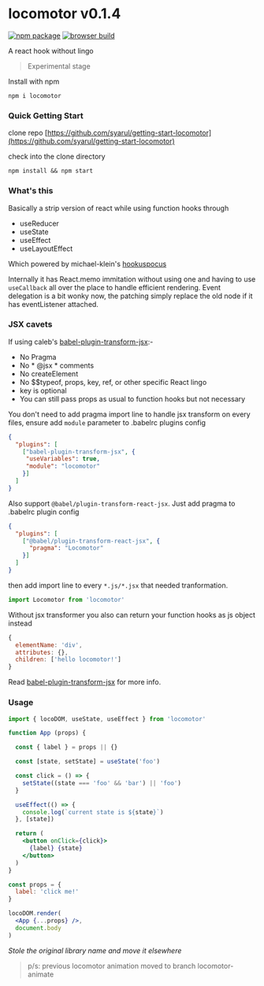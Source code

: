 # locomotor v0.1.4

[![npm package](https://img.shields.io/badge/npm-0.1.4-blue.svg)](https://www.npmjs.com/package/locomotor) [![browser build](https://img.shields.io/badge/unpkg-0.1.4-ff69b4.svg)](https://unpkg.com/locomotor@0.1.4/locomotor-min.js)

A react hook without lingo

> Experimental stage

Install with npm

```npm i locomotor```

### Quick Getting Start

clone repo [https://github.com/syarul/getting-start-locomotor](https://github.com/syarul/getting-start-locomotor)

check into the clone directory

```npm install && npm start```

### What's this
Basically a strip version of react while using function hooks through
- useReducer
- useState
- useEffect
- useLayoutEffect

Which powered by michael-klein's [hookuspocus](https://github.com/michael-klein/hookuspocus)

Internally it has React.memo immitation without using one and having to use ```useCallback``` all over the place to handle efficient rendering.
Event delegation is a bit wonky now, the patching simply replace the old node if it has eventListener attached.

### JSX cavets
If using caleb's [babel-plugin-transform-jsx](https://github.com/calebmer/node_modules/tree/master/babel-plugin-transform-jsx):-
- No Pragma
- No * @jsx * comments
- No createElement
- No $$typeof, props, key, ref, or other specific React lingo
- key is optional
- You can still pass props as usual to function hooks but not necessary

You don't need to add pragma import line to handle jsx transform on every files, ensure add `module` parameter to .babelrc plugins config
```json
{
  "plugins": [
    ["babel-plugin-transform-jsx", {
     "useVariables": true,
     "module": "locomotor"
    }]
  ]
}
```

Also support ```@babel/plugin-transform-react-jsx```. Just add pragma to .babelrc plugin config
```json
{
  "plugins": [
    ["@babel/plugin-transform-react-jsx", {
      "pragma": "Locomotor"
    }]
  ]
}
```
then add import line to every ```*.js/*.jsx``` that needed tranformation.
```js
import Locomotor from 'locomotor'
```

Without jsx transformer you also can return your function hooks as js object instead
```js
{
  elementName: 'div',
  attributes: {},
  children: ['hello locomotor!']
}
```
Read [babel-plugin-transform-jsx](https://github.com/calebmer/node_modules/blob/master/babel-plugin-transform-jsx/README.md) for more info.

### Usage
```jsx
import { locoDOM, useState, useEffect } from 'locomotor'

function App (props) {

  const { label } = props || {}

  const [state, setState] = useState('foo')

  const click = () => {
    setState((state === 'foo' && 'bar') || 'foo')
  }

  useEffect(() => {
    console.log(`current state is ${state}`)
  }, [state])

  return (
    <button onClick={click}>
      {label} {state}
    </button>
  )
}

const props = {
  label: 'click me!'
}

locoDOM.render(
  <App {...props} />, 
  document.body
)

```

*Stole the original library name and move it elsewhere*
> p/s: previous locomotor animation moved to branch locomotor-animate